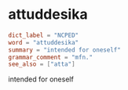 # attuddesika

``` toml
dict_label = "NCPED"
word = "attuddesika"
summary = "intended for oneself"
grammar_comment = "mfn."
see_also = ["atta"]
```

intended for oneself

